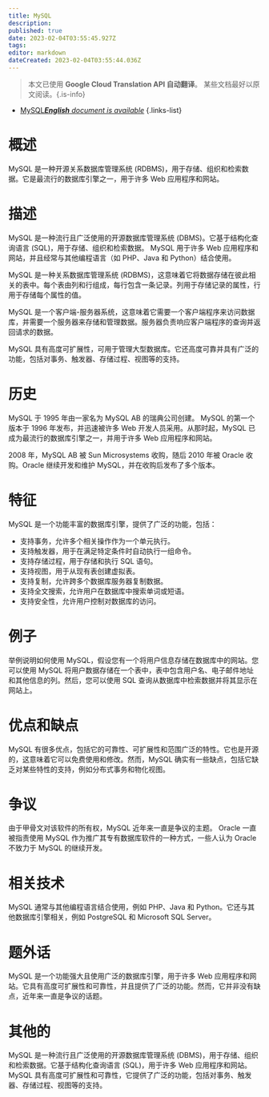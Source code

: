 ```yaml
---
title: MySQL
description: 
published: true
date: 2023-02-04T03:55:45.927Z
tags: 
editor: markdown
dateCreated: 2023-02-04T03:55:44.036Z
---
```


> 本文已使用 **Google Cloud Translation API 自动翻译**。
某些文档最好以原文阅读。{.is-info}



- [MySQL***English** document is available*](/en/Knowledge-base/Dictionary/mysql)
{.links-list}


# 概述
MySQL 是一种开源关系数据库管理系统 (RDBMS)，用于存储、组织和检索数据。它是最流行的数据库引擎之一，用于许多 Web 应用程序和网站。

# 描述
MySQL 是一种流行且广泛使用的开源数据库管理系统 (DBMS)。它基于结构化查询语言 (SQL)，用于存储、组织和检索数据。 MySQL 用于许多 Web 应用程序和网站，并且经常与其他编程语言（如 PHP、Java 和 Python）结合使用。

MySQL 是一种关系数据库管理系统 (RDBMS)，这意味着它将数据存储在彼此相关的表中。每个表由列和行组成，每行包含一条记录。列用于存储记录的属性，行用于存储每个属性的值。

MySQL 是一个客户端-服务器系统，这意味着它需要一个客户端程序来访问数据库，并需要一个服务器来存储和管理数据。服务器负责响应客户端程序的查询并返回请求的数据。

MySQL 具有高度可扩展性，可用于管理大型数据库。它还高度可靠并具有广泛的功能，包括对事务、触发器、存储过程、视图等的支持。

# 历史
MySQL 于 1995 年由一家名为 MySQL AB 的瑞典公司创建。 MySQL 的第一个版本于 1996 年发布，并迅速被许多 Web 开发人员采用。从那时起，MySQL 已成为最流行的数据库引擎之一，并用于许多 Web 应用程序和网站。

2008 年，MySQL AB 被 Sun Microsystems 收购，随后 2010 年被 Oracle 收购。Oracle 继续开发和维护 MySQL，并在收购后发布了多个版本。

# 特征
MySQL 是一个功能丰富的数据库引擎，提供了广泛的功能，包括：

- 支持事务，允许多个相关操作作为一个单元执行。
- 支持触发器，用于在满足特定条件时自动执行一组命令。
- 支持存储过程，用于存储和执行 SQL 语句。
- 支持视图，用于从现有表创建虚拟表。
- 支持复制，允许跨多个数据库服务器复制数据。
- 支持全文搜索，允许用户在数据库中搜索单词或短语。
- 支持安全性，允许用户控制对数据库的访问。

# 例子
举例说明如何使用 MySQL，假设您有一个将用户信息存储在数据库中的网站。您可以使用 MySQL 将用户数据存储在一个表中，表中包含用户名、电子邮件地址和其他信息的列。然后，您可以使用 SQL 查询从数据库中检索数据并将其显示在网站上。

# 优点和缺点
MySQL 有很多优点，包括它的可靠性、可扩展性和范围广泛的特性。它也是开源的，这意味着它可以免费使用和修改。然而，MySQL 确实有一些缺点，包括它缺乏对某些特性的支持，例如分布式事务和物化视图。

# 争议
由于甲骨文对该软件的所有权，MySQL 近年来一直是争议的主题。 Oracle 一直被指责使用 MySQL 作为推广其专有数据库软件的一种方式，一些人认为 Oracle 不致力于 MySQL 的继续开发。

# 相关技术
MySQL 通常与其他编程语言结合使用，例如 PHP、Java 和 Python。它还与其他数据库引擎相关，例如 PostgreSQL 和 Microsoft SQL Server。

# 题外话
MySQL 是一个功能强大且使用广泛的数据库引擎，用于许多 Web 应用程序和网站。它具有高度可扩展性和可靠性，并且提供了广泛的功能。然而，它并非没有缺点，近年来一直是争议的话题。

# 其他的
MySQL 是一种流行且广泛使用的开源数据库管理系统 (DBMS)，用于存储、组织和检索数据。它基于结构化查询语言 (SQL)，用于许多 Web 应用程序和网站。 MySQL 具有高度可扩展性和可靠性，它提供了广泛的功能，包括对事务、触发器、存储过程、视图等的支持。